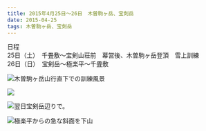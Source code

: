 ```yaml
---
title: 2015年4月25日～26日　木曽駒ヶ岳、宝剣岳
date: 2015-04-25 
tags: 木曽駒ヶ岳、宝剣岳
---
```


日程  
25日（土）　千畳敷～宝剣山荘前　幕営後、木曽駒ヶ岳登頂　雪上訓練  
26日（日）　宝剣岳～極楽平～千畳敷  

![木曽駒ヶ岳山行直下での訓練風景](10171679_824521130963008_1979489990140227797_n_2.jpg)  


![](10930072_824521094296345_644237959166470377_n.jpg)  

![翌日宝剣岳辺りで。](11188233_824521244296330_8699839622763155575_n.jpg)  


![極楽平からの急な斜面を下山](10410230_824521327629655_2952742366144070618_n.jpg)  


